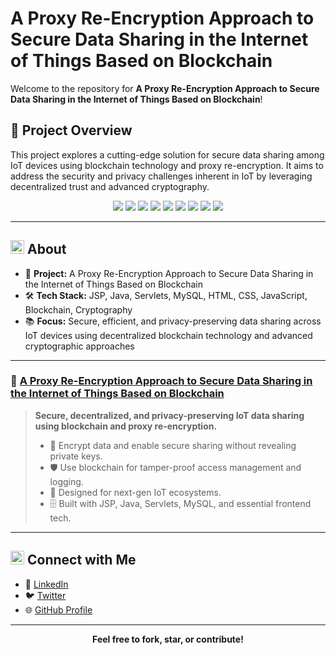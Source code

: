 # A Proxy Re-Encryption Approach to Secure Data Sharing in the Internet of Things Based on Blockchain

Welcome to the repository for **A Proxy Re-Encryption Approach to Secure Data Sharing in the Internet of Things Based on Blockchain**!

## 🚀 Project Overview

This project explores a cutting-edge solution for secure data sharing among IoT devices using blockchain technology and proxy re-encryption. It aims to address the security and privacy challenges inherent in IoT by leveraging decentralized trust and advanced cryptography.

<p align="center">
  <img src="https://img.shields.io/badge/Java-007396?style=for-the-badge&logo=java&logoColor=white"/>
  <img src="https://img.shields.io/badge/JSP-FFC300?style=for-the-badge"/>
  <img src="https://img.shields.io/badge/Servlets-00599C?style=for-the-badge"/>
  <img src="https://img.shields.io/badge/MySQL-4479A1?style=for-the-badge&logo=mysql&logoColor=white"/>
  <img src="https://img.shields.io/badge/HTML5-E34F26?style=for-the-badge&logo=html5&logoColor=white"/>
  <img src="https://img.shields.io/badge/CSS3-1572B6?style=for-the-badge&logo=css3&logoColor=white"/>
  <img src="https://img.shields.io/badge/JavaScript-F7DF1E?style=for-the-badge&logo=javascript&logoColor=black"/>
  <img src="https://img.shields.io/badge/Blockchain-141414?style=for-the-badge&logo=bitcoin&logoColor=white"/>
  <img src="https://img.shields.io/badge/Cryptography-6E40C9?style=for-the-badge"/>
</p>

---

## <img src="https://img.icons8.com/ios-filled/24/000000/about.png" width="22"/> About

- 🔐 **Project:** A Proxy Re-Encryption Approach to Secure Data Sharing in the Internet of Things Based on Blockchain
- 🛠️ **Tech Stack:** JSP, Java, Servlets, MySQL, HTML, CSS, JavaScript, Blockchain, Cryptography
- 📚 **Focus:** Secure, efficient, and privacy-preserving data sharing across IoT devices using decentralized blockchain technology and advanced cryptographic approaches

---


### 🚀 [A Proxy Re-Encryption Approach to Secure Data Sharing in the Internet of Things Based on Blockchain](https://github.com/nagaripavan/A-Proxy-Re-Encryption-Approach-to-Secure-Data-Sharing-in-the-Internet-of-Things-Based-on-Blockchain)

> **Secure, decentralized, and privacy-preserving IoT data sharing using blockchain and proxy re-encryption.**
>
> - 🔑 Encrypt data and enable secure sharing without revealing private keys.
> - 🛡️ Use blockchain for tamper-proof access management and logging.
> - 📶 Designed for next-gen IoT ecosystems.
> - 🗄 Built with JSP, Java, Servlets, MySQL, and essential frontend tech.

---

## <img src="https://img.icons8.com/ios-filled/24/000000/link--v1.png" width="22"/> Connect with Me

- 💼 [LinkedIn](https://www.linkedin.com/in/nagaripavan03)
- 🐦 [Twitter](https://twitter.com/nagaripavan)
- 🌐 [GitHub Profile](https://github.com/nagaripavan)

---

<p align="center">
  <b>Feel free to fork, star, or contribute!</b>
</p>
